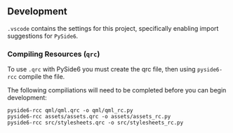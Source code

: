## Development

`.vscode` contains the settings for this project, specifically enabling import suggestions for `PySide6`.

### Compiling Resources (`qrc`)

To use `.qrc` with PySide6 you must create the qrc file, then using `pyside6-rcc` compile the file.

The following compiliations will need to be completed before you can begin development:

```
pyside6-rcc qml/qml.qrc -o qml/qml_rc.py
pyside6-rcc assets/assets.qrc -o assets/assets_rc.py
pyside6-rcc src/stylesheets.qrc -o src/stylesheets_rc.py
```
